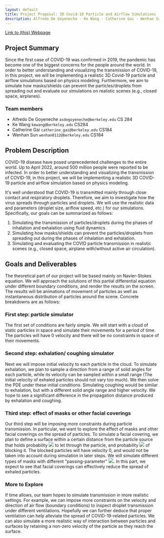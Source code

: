 ```yaml
---
layout: default
title: Project Proposal: 3D Covid-19 Particle and Airflow Simulations
description: Alfredo De Goyeneche - Ke Wang - Catherine Gai - Wenhan Sun
---
```


[Link to (this) Webpage](https://cal-cs184-student.github.io/sp22-project-webpages-KeWang0622/final_project/index.html)

[//]: # ([Link to Code]&#40;https://github.com/cal-cs184-student/p1-rasterizer-sp22-mr_graphics&#41;)

## Project Summary
Since the first case of COVID-19 was confirmed in 2019, the pandemic has become one of the biggest concerns for the people around the world.
In order to better understanding and visualizing the transmission of COVID-19, in this project, we will be implementing a realistic 3D Covid-19 particle and airflow simulations based on physics modeling.
Furthermore, we aim to simulate how masks/shields can prevent the particles/droplets from spreading out and evaluate our simulations on realistic scenes (e.g., closed space, airplanes).

### Team members
* Alfredo De Goyeneche `asdegoyeneche@berkeley.edu` CS 284
* Ke Wang `kewang@berkeley.edu` CS284
* Catherine Gai `catherine_gai@berkeley.edu` CS184
* Wenhan Sun `wenhan0112@berkeley.edu` CS184


## Problem Description
COVID-19 disease have posed unprecedented challenges to the entire world. Up to April 2022, around 500 million people were reported to be infected. In order to better understanding and visualizing the transmission of COVID-19, in this project, we will be implementing a realistic 3D COVID-19 particle and airflow simulation based on physics modeling.

It's well understood that COVID-19 is transmitted mainly through close contact and respiratory droplets. Therefore, we aim to investigate how the virus spreads through particles and droplets. We will use the realistic data and parameters (droplet size, ariflow speed, etc.) for our simulations. Specifically, our goals can be summarized as follows:

1) Simulating the transmission of particles/droplets during the phases of inhalation and exhalation using fluid dynamics.
2) Simulating how masks/shields can prevent the particles/droplets from spreading out during the phases of inhalation and exhalation.
3) Simulating and evaluating the COVID particle transmission in realistic scenes (e.g., closed space, airplane with/without active air circulation).

## Goals and Deliverables

The theoretical part of our project will be based mainly on Navier-Stokes equation. We will approach the solutions of this partial differential equation under different boundary conditions, and render the results on the screen. The results will be animations of movement of particles as well as instantaneous distribution of particles around the scene. Concrete breakdowns are as follows:

### First step: particle simulator

The first set of conditions are fairly simple. We will start with a cloud of static particles in space and simulate their movements for a period of time. The particles will have 0 velocity and there will be no constraints in space of their movements.

### Second step: exhalation/ coughing simulator

Next we will impose initial velocity to each particle in the cloud. To simulate exhalation, we plan to sample a direction from a range of solid angles for each particle, while its velocity can be sampled within a small range (The initial velocity of exhaled particles should not vary too much). We then solve the PDE under these initial conditions. Simulating coughing would be similar to exhalation, but with a different solid angle range and higher velocity. We hope to see a significant difference in the propagation distance produced by exhalation and coughing.

### Third step: effect of masks or other facial coverings

Our third step will be imposing more constraints during particle transmission. In particular, we want to explore the effect of masks and other facial coverings on the spread of particles. To simulate a facial covering, we plan to define a surface within a certain distance from the particle source that holds probability <img src="https://render.githubusercontent.com/render/math?math=p"> to let through the particle, and probability <img src="https://render.githubusercontent.com/render/math?math=1-p"> of blocking it. The blocked particles will have velocity 0, and would not be taken into account during simulation in later steps. We will simulate different types of masks with different "passing-parameter" <img src="https://render.githubusercontent.com/render/math?math=p">. In this part, we expect to see that facial coverings can effectively reduce the spread of exhaled particles.

### More to Explore

If time allows, our team hopes to simulate transmission in more realistic settings. For example, we can impose more constraints on the velocity and direction of air flow (boundary conditions) to inspect droplet transmission under different ventilations. Hopefully we can further deduce that proper ventilation can help alleviate the spread of COVID-19-related particles. We can also simulate a more realistic way of interaction between particles and surfaces by retaining a non-zero velocity of the particle as they reach the surface. 
